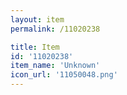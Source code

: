 ```yaml
---
layout: item
permalink: /11020238

title: Item
id: '11020238'
item_name: 'Unknown'
icon_url: '11050048.png'
---
```

